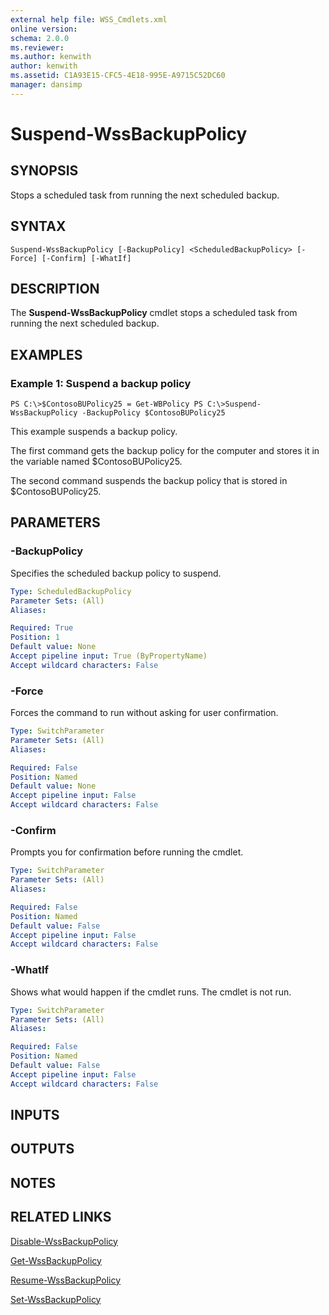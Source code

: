 ```yaml
---
external help file: WSS_Cmdlets.xml
online version: 
schema: 2.0.0
ms.reviewer:
ms.author: kenwith
author: kenwith
ms.assetid: C1A93E15-CFC5-4E18-995E-A9715C52DC60
manager: dansimp
---
```


# Suspend-WssBackupPolicy

## SYNOPSIS
Stops a scheduled task from running the next scheduled backup.

## SYNTAX

```
Suspend-WssBackupPolicy [-BackupPolicy] <ScheduledBackupPolicy> [-Force] [-Confirm] [-WhatIf]
```

## DESCRIPTION
The **Suspend-WssBackupPolicy** cmdlet stops a scheduled task from running the next scheduled backup.

## EXAMPLES

### Example 1: Suspend a backup policy
```
PS C:\>$ContosoBUPolicy25 = Get-WBPolicy PS C:\>Suspend-WssBackupPolicy -BackupPolicy $ContosoBUPolicy25
```

This example suspends a backup policy.

The first command gets the backup policy for the computer and stores it in the variable named $ContosoBUPolicy25.

The second command suspends the backup policy that is stored in $ContosoBUPolicy25.

## PARAMETERS

### -BackupPolicy
Specifies the scheduled backup policy to suspend.

```yaml
Type: ScheduledBackupPolicy
Parameter Sets: (All)
Aliases: 

Required: True
Position: 1
Default value: None
Accept pipeline input: True (ByPropertyName)
Accept wildcard characters: False
```

### -Force
Forces the command to run without asking for user confirmation.

```yaml
Type: SwitchParameter
Parameter Sets: (All)
Aliases: 

Required: False
Position: Named
Default value: None
Accept pipeline input: False
Accept wildcard characters: False
```

### -Confirm
Prompts you for confirmation before running the cmdlet.

```yaml
Type: SwitchParameter
Parameter Sets: (All)
Aliases: 

Required: False
Position: Named
Default value: False
Accept pipeline input: False
Accept wildcard characters: False
```

### -WhatIf
Shows what would happen if the cmdlet runs.
The cmdlet is not run.

```yaml
Type: SwitchParameter
Parameter Sets: (All)
Aliases: 

Required: False
Position: Named
Default value: False
Accept pipeline input: False
Accept wildcard characters: False
```

## INPUTS

## OUTPUTS

## NOTES

## RELATED LINKS

[Disable-WssBackupPolicy](./Disable-WssBackupPolicy.md)

[Get-WssBackupPolicy](./Get-WssBackupPolicy.md)

[Resume-WssBackupPolicy](./Resume-WssBackupPolicy.md)

[Set-WssBackupPolicy](./Set-WssBackupPolicy.md)

